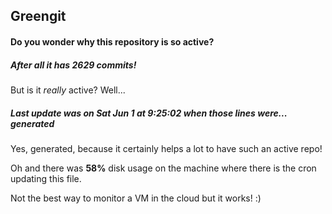 ## Greengit

#### Do you wonder why this repository is so active?

##### After all it has 2629 commits!

But is it *really* active? Well...

##### Last update was on Sat Jun 1 at 9:25:02 when those lines were... generated

Yes, generated, because it certainly helps a lot to have such an active repo!

Oh and there was **58%** disk usage on the machine
where there is the cron updating this file.

Not the best way to monitor a VM in the cloud but it works! :)
